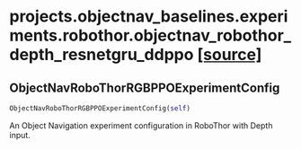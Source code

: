 # projects.objectnav_baselines.experiments.robothor.objectnav_robothor_depth_resnetgru_ddppo [[source]](https://github.com/allenai/embodied-rl/tree/master/projects/objectnav_baselines/experiments/robothor/objectnav_robothor_depth_resnetgru_ddppo.py)

## ObjectNavRoboThorRGBPPOExperimentConfig
```python
ObjectNavRoboThorRGBPPOExperimentConfig(self)
```
An Object Navigation experiment configuration in RoboThor with Depth
input.
